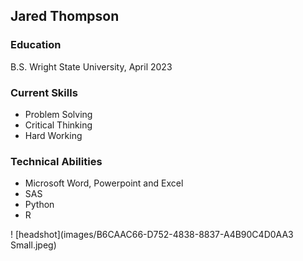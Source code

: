## Jared Thompson

### Education
B.S. Wright State University, April 2023

### Current Skills
- Problem Solving
- Critical Thinking
- Hard Working

### Technical Abilities
- Microsoft Word, Powerpoint and Excel
- SAS
- Python
- R

! [headshot](images/B6CAAC66-D752-4838-8837-A4B90C4D0AA3 Small.jpeg)


